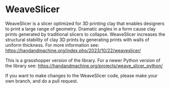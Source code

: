# WeaveSlicer
WeaveSlicer is a slicer optimized for 3D printing clay that enables designers to print a large range of geometry. Dramatic angles in a form cause clay prints generated by traditional slicers to collapse. WeaveSlicer increases the structural stability of clay 3D prints by generating prints with walls of uniform thickness. For more information see: https://handandmachine.org/index.php/2023/10/22/weaveslicer/

This is a grasshopper version of the library. For a newer Python version of the library see: https://handandmachine.org/projects/weave_slicer_python/ 

If you want to make changes to the WeaveSlicer code, please make your own branch, and do a pull request.

